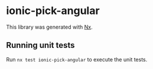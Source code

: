 # ionic-pick-angular

This library was generated with [Nx](https://nx.dev).

## Running unit tests

Run `nx test ionic-pick-angular` to execute the unit tests.
